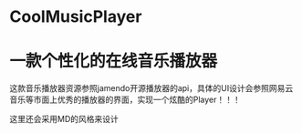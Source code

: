 # CoolMusicPlayer
一款个性化的在线音乐播放器
==============================
这款音乐播放器资源参照jamendo开源播放器的api，具体的UI设计会参照网易云音乐等市面上优秀的播放器的界面，实现一个炫酷的Player！！！


这里还会采用MD的风格来设计
